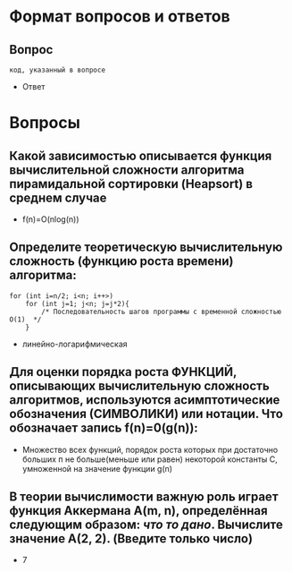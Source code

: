 # Формат вопросов и ответов

## Вопрос

```
код, указанный в вопросе
```

* Ответ

# Вопросы

## Какой зависимостью описывается функция вычислительной сложности алгоритма пирамидальной сортировки (Heapsort) в среднем случае

* f(n)=O(nlog(n))

## Определите теоретическую вычислительную сложность (функцию роста времени) алгоритма: 
```
for (int i=n/2; i<n; i++>)
    for (int j=1; j<n; j=j*2){
        /* Последовательность шагов программы с временной сложностью О(1)  */
    }
```

* линейно-логарифмическая

## Для оценки порядка роста ФУНКЦИЙ‚ описывающих вычислительную сложность алгоритмов, используются асимптотические обозначения (СИМВОЛИКИ) или нотации. Что обозначает запись f(n)=0(g(n)):

* Множество всех функций, порядок роста которых при достаточно больших п не больше(меньше или равен) некоторой константы C, умноженной на значение функции g(n)

## B теории вычислимости важную роль играет функция Аккермана A(m, n), определённая следующим образом: *что то дано*. Вычислите значение A(2, 2). (Введите только число)

* 7

